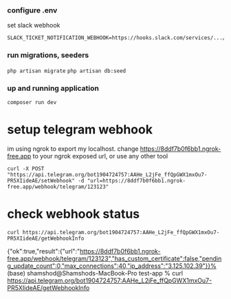 ### configure .env
set slack webhook
```
SLACK_TICKET_NOTIFICATION_WEBHOOK=https://hooks.slack.com/services/.../.../...
```

### run migrations, seeders
```php artisan migrate```
```php artisan db:seed```

### up and running application
```composer run dev```

# setup telegram webhook
im using ngrok to export my localhost.
change https://8ddf7b0f6bb1.ngrok-free.app to your ngrok exposed url, 
or use any other tool
```
curl -X POST "https://api.telegram.org/bot1904724757:AAHe_L2jFe_ffQpGWX1mxOu7-PR5XIideAE/setWebhook" -d "url=https://8ddf7b0f6bb1.ngrok-free.app/webhook/telegram/123123"
```
# check webhook status
```
curl https://api.telegram.org/bot1904724757:AAHe_L2jFe_ffQpGWX1mxOu7-PR5XIideAE/getWebhookInfo
```

{"ok":true,"result":{"url":"https://8ddf7b0f6bb1.ngrok-free.app/webhook/telegram/123123","has_custom_certificate":false,"pending_update_count":0,"max_connections":40,"ip_address":"3.125.102.39"}}%   (base) shamshod@Shamshods-MacBook-Pro test-app % curl https://api.telegram.org/bot1904724757:AAHe_L2jFe_ffQpGWX1mxOu7-PR5XIideAE/getWebhookInfo
